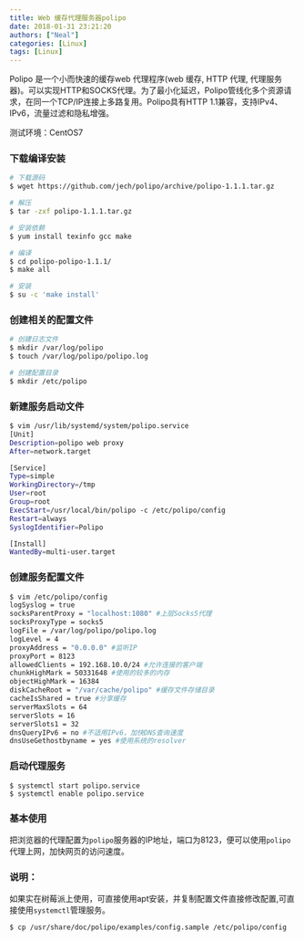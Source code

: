 ```yaml
---
title: Web 缓存代理服务器polipo
date: 2018-01-31 23:21:20
authors: ["Neal"]
categories: [Linux]
tags: [Linux]
---
```

Polipo 是一个小而快速的缓存web 代理程序(web 缓存, HTTP 代理, 代理服务器)。可以实现HTTP和SOCKS代理。为了最小化延迟，Polipo管线化多个资源请求，在同一个TCP/IP连接上多路复用。Polipo具有HTTP 1.1兼容，支持IPv4、IPv6，流量过滤和隐私增强。
<!--more-->

测试环境：CentOS7

### 下载编译安装
```sh
# 下载源码
$ wget https://github.com/jech/polipo/archive/polipo-1.1.1.tar.gz

# 解压
$ tar -zxf polipo-1.1.1.tar.gz

# 安装依赖
$ yum install texinfo gcc make

# 编译
$ cd polipo-polipo-1.1.1/
$ make all

# 安装
$ su -c 'make install'
```

### 创建相关的配置文件
```sh
# 创建日志文件
$ mkdir /var/log/polipo
$ touch /var/log/polipo/polipo.log

# 创建配置目录
$ mkdir /etc/polipo
```


### 新建服务启动文件

```sh
$ vim /usr/lib/systemd/system/polipo.service
[Unit]
Description=polipo web proxy
After=network.target

[Service]
Type=simple
WorkingDirectory=/tmp
User=root
Group=root
ExecStart=/usr/local/bin/polipo -c /etc/polipo/config
Restart=always
SyslogIdentifier=Polipo

[Install]
WantedBy=multi-user.target
```

### 创建服务配置文件
```sh
$ vim /etc/polipo/config
logSyslog = true
socksParentProxy = "localhost:1080" #上层Socks5代理
socksProxyType = socks5
logFile = /var/log/polipo/polipo.log
logLevel = 4
proxyAddress = "0.0.0.0" #监听IP
proxyPort = 8123
allowedClients = 192.168.10.0/24 #允许连接的客户端
chunkHighMark = 50331648 #使用的较多的内存
objectHighMark = 16384
diskCacheRoot = "/var/cache/polipo" #缓存文件存储目录
cacheIsShared = true #分享缓存
serverMaxSlots = 64
serverSlots = 16
serverSlots1 = 32
dnsQueryIPv6 = no #不适用IPv6，加快DNS查询速度
dnsUseGethostbyname = yes #使用系统的resolver
```

### 启动代理服务
```shell
$ systemctl start polipo.service
$ systemctl enable polipo.service
```

### 基本使用
把浏览器的代理配置为`polipo`服务器的IP地址，端口为8123，便可以使用`polipo`代理上网，加快网页的访问速度。

### 说明：

如果实在树莓派上使用，可直接使用apt安装，并复制配置文件直接修改配置,可直接使用`systemctl`管理服务。

```shell
$ cp /usr/share/doc/polipo/examples/config.sample /etc/polipo/config
```



